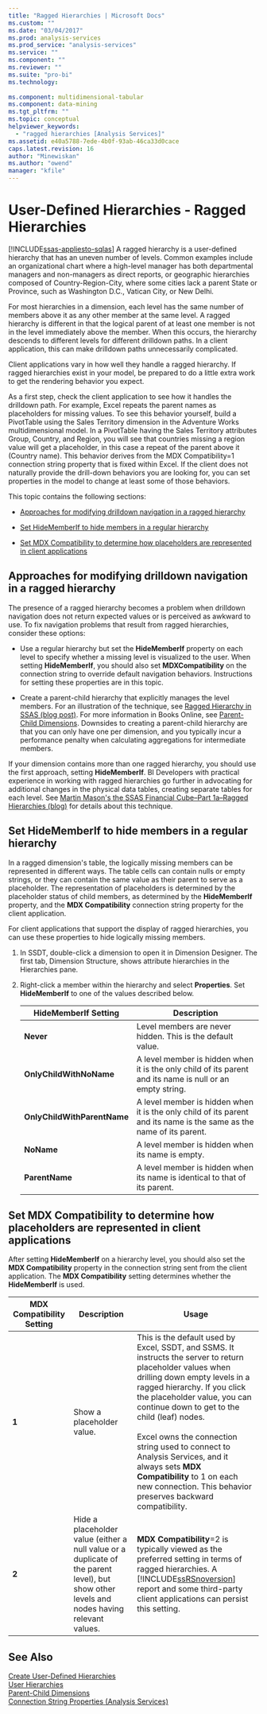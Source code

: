 ```yaml
---
title: "Ragged Hierarchies | Microsoft Docs"
ms.custom: ""
ms.date: "03/04/2017"
ms.prod: analysis-services
ms.prod_service: "analysis-services"
ms.service: ""
ms.component: ""
ms.reviewer: ""
ms.suite: "pro-bi"
ms.technology: 
  
ms.component: multidimensional-tabular
ms.component: data-mining
ms.tgt_pltfrm: ""
ms.topic: conceptual
helpviewer_keywords: 
  - "ragged hierarchies [Analysis Services]"
ms.assetid: e40a5788-7ede-4b0f-93ab-46ca33d0cace
caps.latest.revision: 16
author: "Minewiskan"
ms.author: "owend"
manager: "kfile"
---
```

# User-Defined Hierarchies - Ragged Hierarchies
[!INCLUDE[ssas-appliesto-sqlas](../../includes/ssas-appliesto-sqlas.md)]
  A ragged hierarchy is a user-defined hierarchy that has an uneven number of levels. Common examples include an organizational chart where a high-level manager has both departmental managers and non-managers as direct reports, or geographic hierarchies composed of Country-Region-City, where some cities lack a parent State or Province, such as Washington D.C., Vatican City, or New Delhi.  
  
 For most hierarchies in a dimension, each level has the same number of members above it as any other member at the same level. A ragged hierarchy is different in that the logical parent of at least one member is not in the level immediately above the member. When this occurs, the hierarchy descends to different levels for different drilldown paths. In a client application, this can make drilldown paths unnecessarily complicated.  
  
 Client applications vary in how well they handle a ragged hierarchy. If ragged hierarchies exist in your model, be prepared to do a little extra work to get the rendering behavior you expect.  
  
 As a first step, check the client application to see how it handles the drilldown path. For example, Excel repeats the parent names as placeholders for missing values. To see this behavior yourself, build a PivotTable using the Sales Territory dimension in the Adventure Works multidimensional model. In a PivotTable having the Sales Territory attributes Group, Country, and Region, you will see that countries missing a region value will get a placeholder, in this case a repeat of the parent above it (Country name). This behavior derives from the MDX Compatibility=1 connection string property that is fixed within Excel. If the client does not naturally provide the drill-down behaviors you are looking for, you can set properties in the model to change at least some of those behaviors.  
  
 This topic contains the following sections:  
  
-   [Approaches for modifying drilldown navigation in a ragged hierarchy](#bkmk_approach)  
  
-   [Set HideMemberIf to hide members in a regular hierarchy](#bkmk_Hide)  
  
-   [Set MDX Compatibility to determine how placeholders are represented in client applications](#bkmk_Mdx)  
  
##  <a name="bkmk_approach"></a> Approaches for modifying drilldown navigation in a ragged hierarchy  
 The presence of a ragged hierarchy becomes a problem when drilldown navigation does not return expected values or is perceived as awkward to use. To fix navigation problems that result from ragged hierarchies, consider these options:  
  
-   Use a regular hierarchy but set the **HideMemberIf** property on each level to specify whether a missing level is visualized to the user. When setting **HideMemberIf**, you should also set **MDXCompatibility** on the connection string to override default navigation behaviors. Instructions for setting these properties are in this topic.  
  
-   Create a parent-child hierarchy that explicitly manages the level members. For an illustration of the technique, see [Ragged Hierarchy in SSAS (blog post)](http://dwbi1.wordpress.com/2011/03/30/ragged-hierarchy-in-ssas/). For more information in Books Online, see [Parent-Child Dimensions](../../analysis-services/multidimensional-models/parent-child-dimension.md). Downsides to creating a parent-child hierarchy are that you can only have one per dimension, and you typically incur a performance penalty when calculating aggregations for intermediate members.  
  
 If your dimension contains more than one ragged hierarchy, you should use the first approach, setting **HideMemberIf**. BI Developers with practical experience in working with ragged hierarchies go further in advocating for additional changes in the physical data tables, creating separate tables for each level. See [Martin Mason's the SSAS Financial Cube–Part 1a–Ragged Hierarchies (blog)](http://martinmason.wordpress.com/2012/03/03/the-ssas-financial-cubepart-1aragged-hierarchies-cont/) for details about this technique.  
  
##  <a name="bkmk_Hide"></a> Set HideMemberIf to hide members in a regular hierarchy  
 In a ragged dimension's table, the logically missing members can be represented in different ways. The table cells can contain nulls or empty strings, or they can contain the same value as their parent to serve as a placeholder. The representation of placeholders is determined by the placeholder status of child members, as determined by the **HideMemberIf** property, and the **MDX Compatibility** connection string property for the client application.  
  
 For client applications that support the display of ragged hierarchies, you can use these properties to hide logically missing members.  
  
1.  In SSDT, double-click a dimension to open it in Dimension Designer. The first tab, Dimension Structure, shows attribute hierarchies in the Hierarchies pane.  
  
2.  Right-click a member within the hierarchy and select **Properties**. Set **HideMemberIf** to one of the values described below.  
  
    |HideMemberIf Setting|Description|  
    |--------------------------|-----------------|  
    |**Never**|Level members are never hidden. This is the default value.|  
    |**OnlyChildWithNoName**|A level member is hidden when it is the only child of its parent and its name is null or an empty string.|  
    |**OnlyChildWithParentName**|A level member is hidden when it is the only child of its parent and its name is the same as the name of its parent.|  
    |**NoName**|A level member is hidden when its name is empty.|  
    |**ParentName**|A level member is hidden when its name is identical to that of its parent.|  
  
##  <a name="bkmk_Mdx"></a> Set MDX Compatibility to determine how placeholders are represented in client applications  
 After setting **HideMemberIf** on a hierarchy level, you should also set the **MDX Compatibility** property in the connection string sent from the client application. The **MDX Compatibility** setting determines whether the **HideMemberIf** is used.  
  
|MDX Compatibility Setting|Description|Usage|  
|-------------------------------|-----------------|-----------|  
|**1**|Show a placeholder value.|This is the default used by Excel, SSDT, and SSMS. It instructs the server to return placeholder values when drilling down empty levels in a ragged hierarchy. If you click the placeholder value, you can continue down to get to the child (leaf) nodes.<br /><br /> Excel owns the connection string used to connect to Analysis Services, and it always sets **MDX Compatibility** to 1 on each new connection. This behavior preserves backward compatibility.|  
|**2**|Hide a placeholder value (either a null value or a duplicate of the parent level), but show other levels and nodes having relevant values.|**MDX Compatibility**=2 is typically viewed as the preferred setting in terms of ragged hierarchies. A [!INCLUDE[ssRSnoversion](../../includes/ssrsnoversion-md.md)] report and some third-party client applications can persist this setting.|  
  
## See Also  
 [Create User-Defined Hierarchies](../../analysis-services/multidimensional-models/user-defined-hierarchies-create.md)   
 [User Hierarchies](../../analysis-services/multidimensional-models-olap-logical-dimension-objects/user-hierarchies.md)   
 [Parent-Child Dimensions](../../analysis-services/multidimensional-models/parent-child-dimension.md)   
 [Connection String Properties &#40;Analysis Services&#41;](../../analysis-services/instances/connection-string-properties-analysis-services.md)  
  
  
